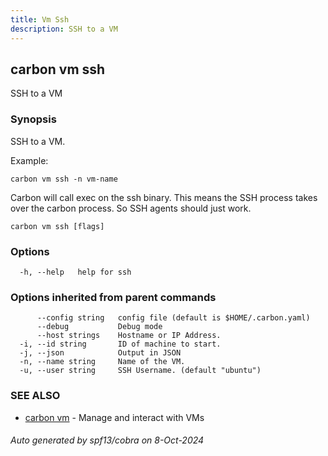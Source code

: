 ```yaml
---
title: Vm Ssh
description: SSH to a VM
---
```


## carbon vm ssh

SSH to a VM

### Synopsis

SSH to a VM.

Example:

	carbon vm ssh -n vm-name

Carbon will call exec on the ssh binary. This means the SSH process takes
over the carbon process. So SSH agents should just work. 


```
carbon vm ssh [flags]
```

### Options

```
  -h, --help   help for ssh
```

### Options inherited from parent commands

```
      --config string   config file (default is $HOME/.carbon.yaml)
      --debug           Debug mode
      --host strings    Hostname or IP Address.
  -i, --id string       ID of machine to start.
  -j, --json            Output in JSON
  -n, --name string     Name of the VM.
  -u, --user string     SSH Username. (default "ubuntu")
```

### SEE ALSO

* [carbon vm](carbon_vm.md)	 - Manage and interact with VMs

###### Auto generated by spf13/cobra on 8-Oct-2024

